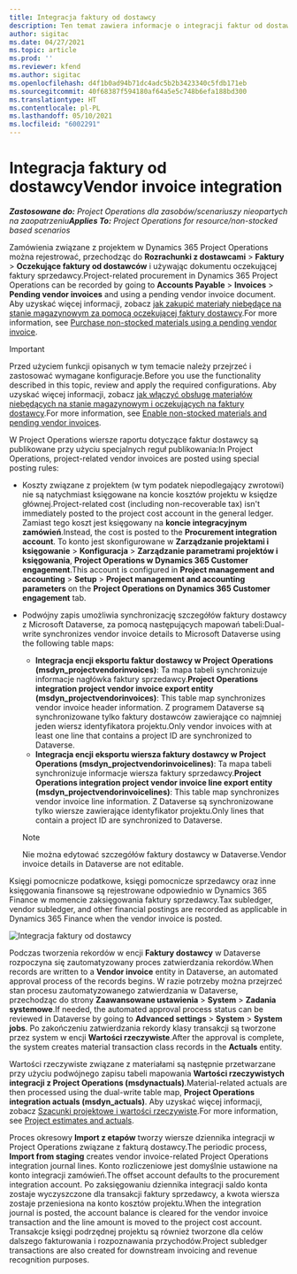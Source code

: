 ```yaml
---
title: Integracja faktury od dostawcy
description: Ten temat zawiera informacje o integracji faktur od dostawcy w Project Operations.
author: sigitac
ms.date: 04/27/2021
ms.topic: article
ms.prod: ''
ms.reviewer: kfend
ms.author: sigitac
ms.openlocfilehash: d4f1b0ad94b71dc4adc5b2b3423340c5fdb171eb
ms.sourcegitcommit: 40f68387f594180af64a5e5c748b6efa188bd300
ms.translationtype: HT
ms.contentlocale: pl-PL
ms.lasthandoff: 05/10/2021
ms.locfileid: "6002291"
---
```

# <a name="vendor-invoice-integration"></a><span data-ttu-id="4eb03-103">Integracja faktury od dostawcy</span><span class="sxs-lookup"><span data-stu-id="4eb03-103">Vendor invoice integration</span></span>

<span data-ttu-id="4eb03-104">_**Zastosowane do:** Project Operations dla zasobów/scenariuszy nieopartych na zaopatrzeniu_</span><span class="sxs-lookup"><span data-stu-id="4eb03-104">_**Applies To:** Project Operations for resource/non-stocked based scenarios_</span></span>

<span data-ttu-id="4eb03-105">Zamówienia związane z projektem w Dynamics 365 Project Operations można rejestrować, przechodząc do **Rozrachunki z dostawcami** > **Faktury** > **Oczekujące faktury od dostawców** i używając dokumentu oczekującej faktury sprzedawcy.</span><span class="sxs-lookup"><span data-stu-id="4eb03-105">Project-related procurement in Dynamics 365 Project Operations can be recorded by going to **Accounts Payable** > **Invoices** > **Pending vendor invoices** and using a pending vendor invoice document.</span></span> <span data-ttu-id="4eb03-106">Aby uzyskać więcej informacji, zobacz [jak zakupić materiały niebędące na stanie magazynowym za pomocą oczekującej faktury dostawcy](../procurement/pending-vendor-invoices.md).</span><span class="sxs-lookup"><span data-stu-id="4eb03-106">For more information, see [Purchase non-stocked materials using a pending vendor invoice](../procurement/pending-vendor-invoices.md).</span></span>

> [!IMPORTANT]
> <span data-ttu-id="4eb03-107">Przed użyciem funkcji opisanych w tym temacie należy przejrzeć i zastosować wymagane konfiguracje.</span><span class="sxs-lookup"><span data-stu-id="4eb03-107">Before you use the functionality described in this topic, review and apply the required configurations.</span></span> <span data-ttu-id="4eb03-108">Aby uzyskać więcej informacji, zobacz [jak włączyć obsługę materiałów niebędących na stanie magazynowym i oczekujących na faktury dostawcy](../procurement/configure-materials-nonstocked.md).</span><span class="sxs-lookup"><span data-stu-id="4eb03-108">For more information, see [Enable non-stocked materials and pending vendor invoices](../procurement/configure-materials-nonstocked.md).</span></span>

<span data-ttu-id="4eb03-109">W Project Operations wiersze raportu dotyczące faktur dostawcy są publikowane przy użyciu specjalnych reguł publikowania:</span><span class="sxs-lookup"><span data-stu-id="4eb03-109">In Project Operations, project-related vendor invoices are posted using special posting rules:</span></span>

- <span data-ttu-id="4eb03-110">Koszty związane z projektem (w tym podatek niepodlegający zwrotowi) nie są natychmiast księgowane na koncie kosztów projektu w księdze głównej.</span><span class="sxs-lookup"><span data-stu-id="4eb03-110">Project-related cost (including non-recoverable tax) isn't immediately posted to the project cost account in the general ledger.</span></span> <span data-ttu-id="4eb03-111">Zamiast tego koszt jest księgowany na **koncie integracyjnym zamówień**.</span><span class="sxs-lookup"><span data-stu-id="4eb03-111">Instead, the cost is posted to the **Procurement integration account**.</span></span> <span data-ttu-id="4eb03-112">To konto jest skonfigurowane w **Zarządzanie projektami i księgowanie** > **Konfiguracja** > **Zarządzanie parametrami projektów i księgowania**, **Project Operations w Dynamics 365 Customer engagement**.</span><span class="sxs-lookup"><span data-stu-id="4eb03-112">This account is configured in **Project management and accounting** > **Setup** > **Project management and accounting parameters** on the **Project Operations on Dynamics 365 Customer engagement** tab.</span></span>
- <span data-ttu-id="4eb03-113">Podwójny zapis umożliwia synchronizację szczegółów faktury dostawcy z Microsoft Dataverse, za pomocą następujących mapowań tabeli:</span><span class="sxs-lookup"><span data-stu-id="4eb03-113">Dual-write synchronizes vendor invoice details to Microsoft Dataverse using the following table maps:</span></span>

     - <span data-ttu-id="4eb03-114">**Integracja encji eksportu faktur dostawcy w Project Operations (msdyn_projectvendorinvoices)**: Ta mapa tabeli synchronizuje informacje nagłówka faktury sprzedawcy.</span><span class="sxs-lookup"><span data-stu-id="4eb03-114">**Project Operations integration project vendor invoice export entity (msdyn_projectvendorinvoices)**: This table map synchronizes vendor invoice header information.</span></span> <span data-ttu-id="4eb03-115">Z programem Dataverse są synchronizowane tylko faktury dostawców zawierające co najmniej jeden wiersz identyfikatora projektu.</span><span class="sxs-lookup"><span data-stu-id="4eb03-115">Only vendor invoices with at least one line that contains a project ID are synchronized to Dataverse.</span></span>
     - <span data-ttu-id="4eb03-116">**Integracja encji eksportu wiersza faktury dostawcy w Project Operations (msdyn_projectvendorinvoicelines)**: Ta mapa tabeli synchronizuje informacje wiersza faktury sprzedawcy.</span><span class="sxs-lookup"><span data-stu-id="4eb03-116">**Project Operations integration project vendor invoice line export entity (msdyn_projectvendorinvoicelines)**: This table map synchronizes vendor invoice line information.</span></span> <span data-ttu-id="4eb03-117">Z Dataverse są synchronizowane tylko wiersze zawierające identyfikator projektu.</span><span class="sxs-lookup"><span data-stu-id="4eb03-117">Only lines that contain a project ID are synchronized to Dataverse.</span></span>

     > [!NOTE]
     > <span data-ttu-id="4eb03-118">Nie można edytować szczegółów faktury dostawcy w Dataverse.</span><span class="sxs-lookup"><span data-stu-id="4eb03-118">Vendor invoice details in Dataverse are not editable.</span></span>

<span data-ttu-id="4eb03-119">Księgi pomocnicze podatkowe, księgi pomocnicze sprzedawcy oraz inne księgowania finansowe są rejestrowane odpowiednio w Dynamics 365 Finance w momencie zaksięgowania faktury sprzedawcy.</span><span class="sxs-lookup"><span data-stu-id="4eb03-119">Tax subledger, vendor subledger, and other financial postings are recorded as applicable in Dynamics 365 Finance when the vendor invoice is posted.</span></span>

![Integracja faktury od dostawcy](media/DW7VendorInvoice.png)

<span data-ttu-id="4eb03-121">Podczas tworzenia rekordów w encji **Faktury dostawcy** w Dataverse rozpoczyna się zautomatyzowany proces zatwierdzania rekordów.</span><span class="sxs-lookup"><span data-stu-id="4eb03-121">When records are written to a **Vendor invoice** entity in Dataverse, an automated approval process of the records begins.</span></span> <span data-ttu-id="4eb03-122">W razie potrzeby można przejrzeć stan procesu zautomatyzowanego zatwierdzania w Dataverse, przechodząc do strony **Zaawansowane ustawienia** > **System** > **Zadania systemowe**.</span><span class="sxs-lookup"><span data-stu-id="4eb03-122">If needed, the automated approval process status can be reviewed in Dataverse by going to **Advanced settings** > **System** > **System jobs**.</span></span> <span data-ttu-id="4eb03-123">Po zakończeniu zatwierdzania rekordy klasy transakcji są tworzone przez system w encji **Wartości rzeczywiste**.</span><span class="sxs-lookup"><span data-stu-id="4eb03-123">After the approval is complete, the system creates material transaction class records in the **Actuals** entity.</span></span>

<span data-ttu-id="4eb03-124">Wartości rzeczywiste związane z materiałami są następnie przetwarzane przy użyciu podwójnego zapisu tabeli mapowania **Wartości rzeczywistych integracji z Project Operations (msdynactuals)**.</span><span class="sxs-lookup"><span data-stu-id="4eb03-124">Material-related actuals are then processed using the dual-write table map, **Project Operations integration actuals (msdyn_actuals)**.</span></span> <span data-ttu-id="4eb03-125">Aby uzyskać więcej informacji, zobacz [Szacunki projektowe i wartości rzeczywiste](resource-dual-write-estimates-actuals.md).</span><span class="sxs-lookup"><span data-stu-id="4eb03-125">For more information, see [Project estimates and actuals](resource-dual-write-estimates-actuals.md).</span></span>

<span data-ttu-id="4eb03-126">Proces okresowy **Import z etapów** tworzy wiersze dziennika integracji w Project Operations związane z fakturą dostawcy.</span><span class="sxs-lookup"><span data-stu-id="4eb03-126">The periodic process, **Import from staging** creates vendor invoice-related Project Operations integration journal lines.</span></span> <span data-ttu-id="4eb03-127">Konto rozliczeniowe jest domyślnie ustawione na konto integracji zamówień.</span><span class="sxs-lookup"><span data-stu-id="4eb03-127">The offset account defaults to the procurement integration account.</span></span> <span data-ttu-id="4eb03-128">Po zaksięgowaniu dziennika integracji saldo konta zostaje wyczyszczone dla transakcji faktury sprzedawcy, a kwota wiersza zostaje przeniesiona na konto kosztów projektu.</span><span class="sxs-lookup"><span data-stu-id="4eb03-128">When the integration journal is posted, the account balance is cleared for the vendor invoice transaction and the line amount is moved to the project cost account.</span></span> <span data-ttu-id="4eb03-129">Transakcje księgi podrzędnej projektu są również tworzone dla celów dalszego fakturowania i rozpoznawania przychodów.</span><span class="sxs-lookup"><span data-stu-id="4eb03-129">Project subledger transactions are also created for downstream invoicing and revenue recognition purposes.</span></span>
